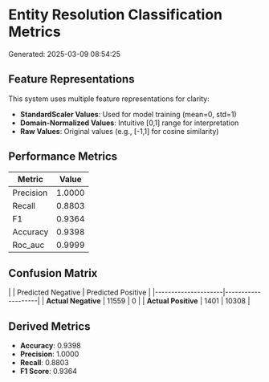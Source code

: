 # Entity Resolution Classification Metrics

Generated: 2025-03-09 08:54:25

## Feature Representations

This system uses multiple feature representations for clarity:

- **StandardScaler Values**: Used for model training (mean=0, std=1)
- **Domain-Normalized Values**: Intuitive [0,1] range for interpretation
- **Raw Values**: Original values (e.g., [-1,1] for cosine similarity)

## Performance Metrics

| Metric | Value |
|--------|-------|
| Precision | 1.0000 |
| Recall | 0.8803 |
| F1 | 0.9364 |
| Accuracy | 0.9398 |
| Roc_auc | 0.9999 |

## Confusion Matrix

| | Predicted Negative | Predicted Positive |
|---------------------|--------------------|
| **Actual Negative** | 11559 | 0 |
| **Actual Positive** | 1401 | 10308 |

## Derived Metrics

- **Accuracy**: 0.9398
- **Precision**: 1.0000
- **Recall**: 0.8803
- **F1 Score**: 0.9364
